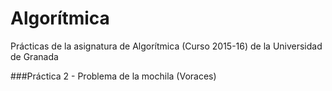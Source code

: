 # Algorítmica
Prácticas de la asignatura de Algorítmica (Curso 2015-16) de la Universidad de Granada

###Práctica 2 - Problema de la mochila (Voraces)
